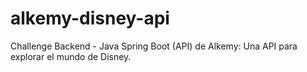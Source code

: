 # alkemy-disney-api
Challenge Backend - Java Spring Boot (API) de Alkemy: Una API para explorar el mundo de Disney.
